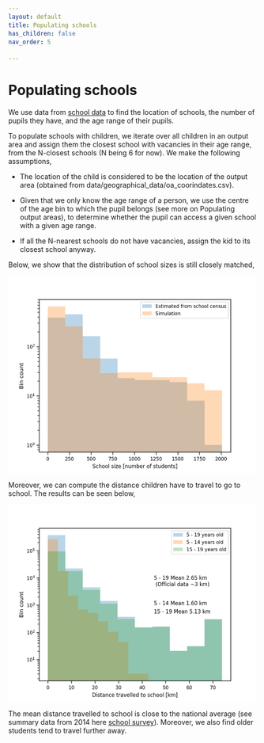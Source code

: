 ```yaml
---
layout: default
title: Populating schools
has_children: false
nav_order: 5

---
```


Populating schools
========

We use data from [school data](https://www.gov.uk/school-performance-tables) to find the location of schools, the number of pupils they have, and the age range of their pupils. 

To populate schools with children, we iterate over all children in an output area and assign them the closest school with vacancies in their age range, from the N-closest schools (N being 6 for now). We make the following assumptions,

- The location of the child is considered to be the location of the output area (obtained from data/geographical_data/oa_coorindates.csv). 

- Given that we only know the age range of a person, we use the centre of the age bin to which the pupil belongs (see more on Populating output areas), to determine whether the pupil can access a given school with a given age range.

- If all the N-nearest schools do not have vacancies, assign the kid to its closest school anyway.


Below, we show that the distribution of school sizes is still closely matched,

<img src="images/school_size.png" alt="Kitten"
	title="Number of schools with a given size" width="500" height="400" align="middle" />

Moreover, we can compute the distance children have to travel to go to school. The results can be seen below,

<img src="images/distance2school.png" alt="Kitten"
	title="Distance travelled to school" width="500" height="400" align="middle" />

The mean distance travelled to school is close to the national average (see summary data from 2014 here [school survey](https://assets.publishing.service.gov.uk/government/uploads/system/uploads/attachment_data/file/476635/travel-to-school.pdf)). Moreover, we also find older students tend to travel further away.


